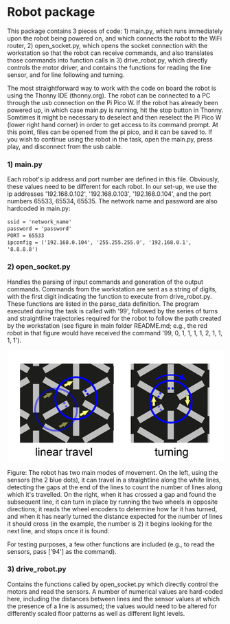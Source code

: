 # Robot package

This package contains 3 pieces of code: 1) main.py, which runs immediately upon the robot being powered on, and which connects the robot to the WiFi router, 2) open_socket.py, which opens the socket connection with the workstation so that the robot can receive commands, and also translates those commands into function calls in 3) drive_robot.py, which directly controls the motor driver, and contains the functions for reading the line sensor, and for line following and turning.

The most straightforward way to work with the code on board the robot is using the Thonny IDE (thonny.org). The robot can be connected to a PC through the usb connection on the Pi Pico W. If the robot has already been powered up, in which case main.py is running, hit the stop button in Thonny. Somtimes it might be necessary to deselect and then reselect the Pi Pico W (lower right hand corner) in order to get access to its command prompt. At this point, files can be opened from the pi pico, and it can be saved to. If you wish to continue using the robot in the task, open the main.py, press play, and disconnect from the usb cable.  

### 1) main.py

Each robot's ip address and port number are defined in this file. Obviously, these values need to be different for each robot. In our set-up, we use the ip addresses '192.168.0.102', '192.168.0.103', '192.168.0.104', and the port numbers 65533, 65534, 65535. The network name and password are also hardcoded in main.py:


```
ssid = 'network_name'
password = 'password'
PORT = 65533 
ipconfig = ('192.168.0.104', '255.255.255.0', '192.168.0.1', '8.8.8.8')
```

### 2) open_socket.py

Handles the parsing of input commands and generation of the output commands. Commands from the workstation are sent as a string of digits, with the first digit indicating the function to execute from drive_robot.py. These functions are listed in the parse_data definition. The program executed during the task is called with '99', followed by the series of turns and straightline trajectories required for the robot to follow the path created by the workstation (see figure in main folder README.md; e.g., the red robot in that figure would have received the command '99, 0, 1, 1, 1, 1, 2, 1, 1, 1, 1'). 

<img src="../images/robot_movement_schematic.jpg" width="600" height="260">

Figure: The robot has two main modes of movement. On the left, using the sensors (the 2 blue dots), it can travel in a straightline along the white lines, detecting the gaps at the end of the lines to count the number of lines along which it's travelled. On the right, when it has crossed a gap and found the subsequent line, it can turn in place by running the two wheels in opposite directions; it reads the wheel encoders to determine how far it has turned, and when it has nearly turned the distance expected for the number of lines it should cross (in the example, the number is 2) it begins looking for the next line, and stops once it is found. 

For testing purposes, a few other functions are included (e.g., to read the sensors, pass ['94'] as the command). 

### 3) drive_robot.py

Contains the functions called by open_socket.py which directly control the motors and read the sensors. A number of numerical values are hard-coded here, including the distances between lines and the sensor values at which the presence of a line is assumed; the values would need to be altered for differently scaled floor patterns as well as different light levels. 

